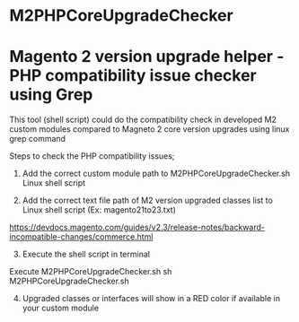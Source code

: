 # M2PHPCoreUpgradeChecker
# Magento 2 version upgrade helper - PHP compatibility issue checker using Grep

This tool (shell script) could do the compatibility check in developed M2 custom modules compared to Magneto 2 core version upgrades using linux grep command

Steps to check the PHP compatibility issues;

1) Add the correct custom module path to M2PHPCoreUpgradeChecker.sh Linux shell script

2) Add the correct text file path of M2 version upgraded classes list to Linux shell script (Ex: magento21to23.txt)

https://devdocs.magento.com/guides/v2.3/release-notes/backward-incompatible-changes/commerce.html

3) Execute the shell script in terminal 

Execute M2PHPCoreUpgradeChecker.sh
sh M2PHPCoreUpgradeChecker.sh

4) Upgraded classes or interfaces will show in a RED color if available in your custom module 

